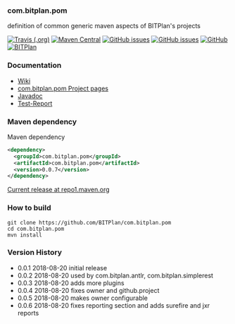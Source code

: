 ### com.bitplan.pom
definition of common generic maven aspects of BITPlan's projects

[![Travis (.org)](https://img.shields.io/travis/BITPlan/com.bitplan.javafx.svg)](https://travis-ci.org/BITPlan/com.bitplan.javafx)
[![Maven Central](https://img.shields.io/maven-central/v/com.bitplan.pom/com.bitplan.pom.svg)](https://search.maven.org/artifact/com.bitplan.pom/com.bitplan.pom/0.0.7/jar)
[![GitHub issues](https://img.shields.io/github/issues/BITPlan/com.bitplan.pom.svg)](https://github.com/BITPlan/com.bitplan.pom/issues)
[![GitHub issues](https://img.shields.io/github/issues-closed/BITPlan/com.bitplan.pom.svg)](https://github.com/BITPlan/com.bitplan.pom/issues/?q=is%3Aissue+is%3Aclosed)
[![GitHub](https://img.shields.io/github/license/BITPlan/com.bitplan.pom.svg)](https://www.apache.org/licenses/LICENSE-2.0)
[![BITPlan](http://wiki.bitplan.com/images/wiki/thumb/3/38/BITPlanLogoFontLessTransparent.png/198px-BITPlanLogoFontLessTransparent.png)](http://www.bitplan.com)

### Documentation
* [Wiki]()
* [com.bitplan.pom Project pages](https://BITPlan.github.io/com.bitplan.pom)
* [Javadoc](https://BITPlan.github.io/com.bitplan.pom/apidocs/index.html)
* [Test-Report](https://BITPlan.github.io/com.bitplan.pom/surefire-report.html)

### Maven dependency

Maven dependency
```xml
<dependency>
  <groupId>com.bitplan.pom</groupId>
  <artifactId>com.bitplan.pom</artifactId>
  <version>0.0.7</version>
</dependency>
```

[Current release at repo1.maven.org](http://repo1.maven.org/maven2/com/bitplan/pom/com.bitplan.pom/0.0.7/)

### How to build
```
git clone https://github.com/BITPlan/com.bitplan.pom
cd com.bitplan.pom
mvn install
```
### Version History
* 0.0.1 2018-08-20 initial release
* 0.0.2 2018-08-20 used by com.bitplan.antlr, com.bitplan.simplerest
* 0.0.3 2018-08-20 adds more plugins 
* 0.0.4 2018-08-20 fixes owner and github.project
* 0.0.5 2018-08-20 makes owner configurable 
* 0.0.6 2018-08-20 fixes reporting section and adds surefire and jxr reports
